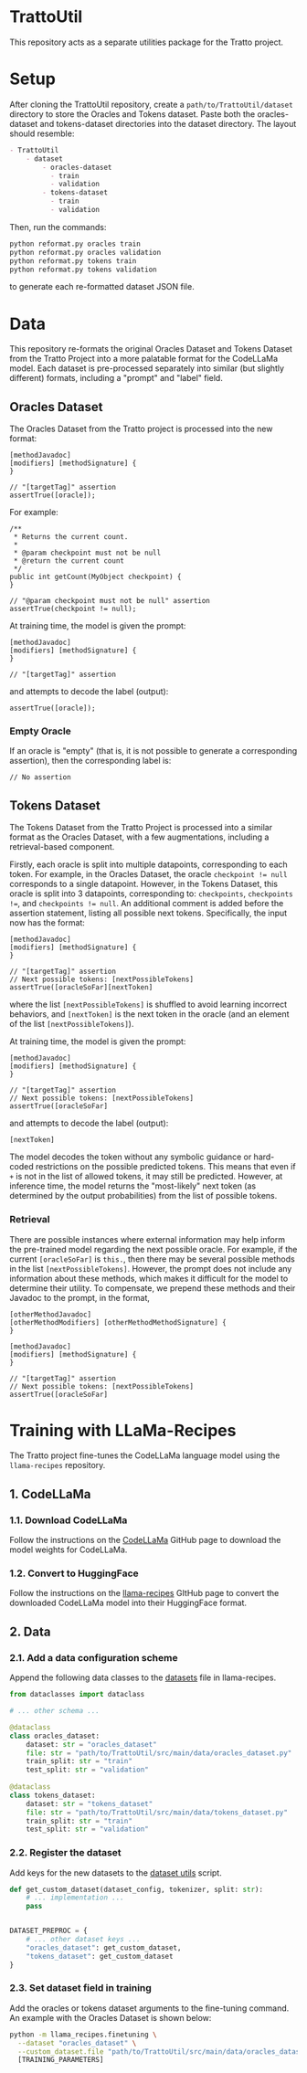 # TrattoUtil

This repository acts as a separate utilities package for the Tratto project. 

# Setup

After cloning the TrattoUtil repository, create a `path/to/TrattoUtil/dataset` directory to store the Oracles and Tokens dataset. Paste both the oracles-dataset and tokens-dataset directories into the dataset directory. The layout should resemble:

```markdown
- TrattoUtil
    - dataset
        - oracles-dataset
          - train
          - validation
        - tokens-dataset
          - train
          - validation
```

Then, run the commands:
```bash
python reformat.py oracles train
python reformat.py oracles validation
python reformat.py tokens train
python reformat.py tokens validation
```
to generate each re-formatted dataset JSON file.

# Data

This repository re-formats the original Oracles Dataset and Tokens Dataset from the Tratto Project into a more palatable format for the CodeLLaMa model. Each dataset is pre-processed separately into similar (but slightly different) formats, including a "prompt" and "label" field.

## Oracles Dataset

The Oracles Dataset from the Tratto project is processed into the new format:

```
[methodJavadoc]
[modifiers] [methodSignature] {
}

// "[targetTag]" assertion
assertTrue([oracle]);
```

For example:

```
/**
 * Returns the current count.
 *
 * @param checkpoint must not be null
 * @return the current count
 */
public int getCount(MyObject checkpoint) {
}

// "@param checkpoint must not be null" assertion
assertTrue(checkpoint != null);
```

At training time, the model is given the prompt:

```
[methodJavadoc]
[modifiers] [methodSignature] {
}

// "[targetTag]" assertion

```

and attempts to decode the label (output):

```
assertTrue([oracle]);
```

### Empty Oracle

If an oracle is "empty" (that is, it is not possible to generate a corresponding assertion), then the corresponding label is:

```
// No assertion 
```

## Tokens Dataset

The Tokens Dataset from the Tratto Project is processed into a similar format as the Oracles Dataset, with a few augmentations, including a retrieval-based component. 

Firstly, each oracle is split into multiple datapoints, corresponding to each token. For example, in the Oracles Dataset, the oracle `checkpoint != null` corresponds to a single datapoint. However, in the Tokens Dataset, this oracle is split into 3 datapoints, corresponding to: `checkpoints`, `checkpoints !=`, and `checkpoints != null`. An additional comment is added before the assertion statement, listing all possible next tokens. Specifically, the input now has the format:

```
[methodJavadoc]
[modifiers] [methodSignature] {
}

// "[targetTag]" assertion
// Next possible tokens: [nextPossibleTokens]
assertTrue([oracleSoFar][nextToken]
```

where the list `[nextPossibleTokens]` is shuffled to avoid learning incorrect behaviors, and `[nextToken]` is the next token in the oracle (and an element of the list `[nextPossibleTokens]`).

At training time, the model is given the prompt:
```
[methodJavadoc]
[modifiers] [methodSignature] {
}

// "[targetTag]" assertion
// Next possible tokens: [nextPossibleTokens]
assertTrue([oracleSoFar]
```

and attempts to decode the label (output):
```
[nextToken]
```

The model decodes the token without any symbolic guidance or hard-coded restrictions on the possible predicted tokens. This means that even if `+` is not in the list of allowed tokens, it may still be predicted. However, at inference time, the model returns the "most-likely" next token (as determined by the output probabilities) from the list of possible tokens. 

### Retrieval

There are possible instances where external information may help inform the pre-trained model regarding the next possible oracle. For example, if the current `[oracleSoFar]` is `this.`, then there may be several possible methods in the list `[nextPossibleTokens]`. However, the prompt does not include any information about these methods, which makes it difficult for the model to determine their utility. To compensate, we prepend these methods and their Javadoc to the prompt, in the format,

```
[otherMethodJavadoc]
[otherMethodModifiers] [otherMethodMethodSignature] {
}

[methodJavadoc]
[modifiers] [methodSignature] {
}

// "[targetTag]" assertion
// Next possible tokens: [nextPossibleTokens]
assertTrue([oracleSoFar]
```

# Training with LLaMa-Recipes

The Tratto project fine-tunes the CodeLLaMa language model using the `llama-recipes` repository. 

## 1. CodeLLaMa

### 1.1. Download CodeLLaMa

Follow the instructions on the [CodeLLaMa](https://github.com/facebookresearch/codellama) GitHub page to download the model weights for CodeLLaMa.

### 1.2. Convert to HuggingFace

Follow the instructions on the [llama-recipes](https://github.com/facebookresearch/llama-recipes/tree/main?tab=readme-ov-file#model-conversion-to-hugging-face) GItHub page to convert the downloaded CodeLLaMa model into their HuggingFace format.

[//]: # (### 1.3. &#40;Optional&#41; Fine-tune with example dataset)

[//]: # ()
[//]: # (As a sanity check, run the command )

## 2. Data

### 2.1. Add a data configuration scheme

Append the following data classes to the [datasets](https://github.com/facebookresearch/llama-recipes/blob/main/src/llama_recipes/configs/datasets.py) file in llama-recipes.

```python
from dataclasses import dataclass

# ... other schema ... 

@dataclass
class oracles_dataset:
    dataset: str = "oracles_dataset"
    file: str = "path/to/TrattoUtil/src/main/data/oracles_dataset.py"
    train_split: str = "train"
    test_split: str = "validation"
    
@dataclass
class tokens_dataset:
    dataset: str = "tokens_dataset"
    file: str = "path/to/TrattoUtil/src/main/data/tokens_dataset.py"
    train_split: str = "train"
    test_split: str = "validation"
```

### 2.2. Register the dataset

Add keys for the new datasets to the [dataset utils](https://github.com/facebookresearch/llama-recipes/blob/main/src/llama_recipes/utils/dataset_utils.py) script.

```python
def get_custom_dataset(dataset_config, tokenizer, split: str):
    # ... implementation ...
    pass


DATASET_PREPROC = {
    # ... other dataset keys ...
    "oracles_dataset": get_custom_dataset,
    "tokens_dataset": get_custom_dataset
}
```

### 2.3. Set dataset field in training

Add the oracles or tokens dataset arguments to the fine-tuning command. An example with the Oracles Dataset is shown below:

```bash
python -m llama_recipes.finetuning \
  --dataset "oracles_dataset" \
  --custom_dataset.file "path/to/TrattoUtil/src/main/data/oracles_dataset.py" 
  [TRAINING_PARAMETERS]
```



